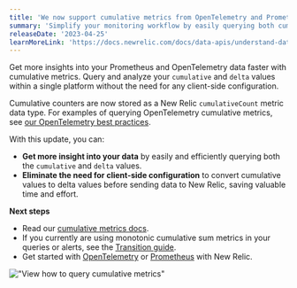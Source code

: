 ```yaml
---
title: 'We now support cumulative metrics from OpenTelemetry and Prometheus'
summary: 'Simplify your monitoring workflow by easily querying both cumulative and delta metrics, without the need for client-side configuration.'
releaseDate: '2023-04-25'
learnMoreLink: 'https://docs.newrelic.com/docs/data-apis/understand-data/metric-data/cumulative-metrics'
---
```


Get more insights into your Prometheus and OpenTelemetry data faster with cumulative metrics. Query and analyze your `cumulative` and `delta` values within a single platform without the need for any client-side configuration.

Cumulative counters are now stored as a New Relic `cumulativeCount` metric data type. For examples of querying OpenTelemetry cumulative metrics, see [our OpenTelemetry best practices](https://docs.newrelic.com/docs/more-integrations/open-source-telemetry-integrations/opentelemetry/best-practices/opentelemetry-best-practices-metrics/#query).

With this update, you can:

- **Get more insight into your data** by easily and efficiently querying both the `cumulative` and `delta` values.
- **Eliminate the need for client-side configuration** to convert cumulative values to delta values before sending data to New Relic, saving valuable time and effort.

**Next steps**

- Read our [cumulative metrics docs](https://docs.newrelic.com/docs/data-apis/understand-data/metric-data/cumulative-metrics).
- If you currently are using monotonic cumulative sum metrics in your queries or alerts, see the [Transition guide](https://docs.newrelic.com/docs/more-integrations/open-source-telemetry-integrations/opentelemetry/get-started/cumulative-metrics-transition-guide).
- Get started with [OpenTelemetry](https://docs.newrelic.com/docs/more-integrations/open-source-telemetry-integrations/opentelemetry/opentelemetry-introduction) or [Prometheus](https://docs.newrelic.com/docs/infrastructure/prometheus-integrations/get-started/send-prometheus-metric-data-new-relic) with New Relic.

!["View how to query cumulative metrics"](/images/cumulative-metrics-query.webp 'Image showing how to query cumulative metrics')
